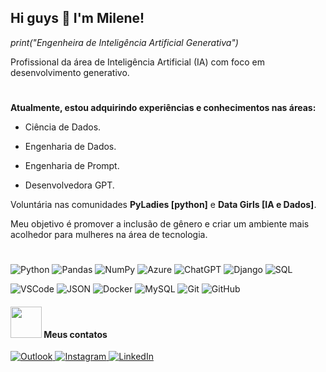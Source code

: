 ## Hi guys 👋 I'm Milene!

_print("Engenheira de Inteligência Artificial Generativa")_ <p>
Profissional da área de Inteligência Artificial (IA) com foco em desenvolvimento generativo.

#

**Atualmente, estou adquirindo experiências e conhecimentos nas áreas:** <p>
- Ciência de Dados. <p>
- Engenharia de Dados. <p>
- Engenharia de Prompt. <p>
- Desenvolvedora GPT. <p>

Voluntária nas comunidades **PyLadies [python]** e **Data Girls [IA e Dados]**.<p>
Meu objetivo é promover a inclusão de gênero e criar um ambiente mais acolhedor para mulheres na área de tecnologia.
 # 
 
![Python](https://img.shields.io/badge/-Python-black?style=flat-square&logo=Python)
![Pandas](https://img.shields.io/badge/pandas-black?style=flat-square&logo=pandas&logoColor=white)
![NumPy](https://img.shields.io/badge/numpy-black?style=flat-square&logo=numpy&logoColor=white)
![Azure](https://img.shields.io/badge/azure-black?style=flat-square&logo=microsoftazure&logoColor=white)
![ChatGPT](https://img.shields.io/badge/chatGPT-black?style=flat-square&logo=openai&logoColor=white)
![Django](https://img.shields.io/badge/-Django-000000?style=flat-square&logo=django)
![SQL](https://img.shields.io/badge/-SQL-000000?style=flat-square&logo=sql)<p>
![VSCode](https://img.shields.io/badge/-VSCode-000000?style=flat-square&logo=visual-studio-code)
![JSON](https://img.shields.io/badge/-JSON-000000?style=flat-square&logo=json)
![Docker](https://img.shields.io/badge/-Docker-black?style=flat-square&logo=docker)
![MySQL](https://img.shields.io/badge/-MySQL-000000?style=flat-square&logo=mysql)
![Git](https://img.shields.io/badge/-Git-black?style=flat-square&logo=git)
![GitHub](https://img.shields.io/badge/-GitHub-000000?style=flat-square&logo=github)<p>


#### <img src="https://media.giphy.com/media/VgCDAzcKvsR6OM0uWg/giphy.gif" width="50"> Meus contatos

<a href="mailto:milene_martins@outlook.com">
  <img alt="Outlook" src="https://img.shields.io/badge/-milene.martins@blueshift.com.br-000000?style=flat-square&logo=microsoft-outlook&logoColor=white">
<a href="https://www.instagram.com/techmi.martins/">
  <img alt="Instagram" src="https://img.shields.io/badge/-mimartins.tech-000000?style=flat-square&logo=instagram&logoColor=white">
<a href="https://www.linkedin.com/in/milene-almeida-cordeiro-martins/">
  <img alt="LinkedIn" src="https://img.shields.io/badge/-Milene Martins-000000?style=flat-square&logo=linkedin&logoColor=white">
</a>

